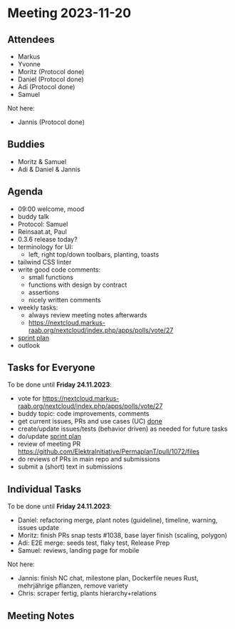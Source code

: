 # Meeting 2023-11-20

## Attendees

- Markus
- Yvonne
- Moritz (Protocol done)
- Daniel (Protocol done)
- Adi (Protocol done)
- Samuel

Not here:

- Jannis (Protocol done)

## Buddies

- Moritz & Samuel
- Adi & Daniel & Jannis

## Agenda

- 09:00 welcome, mood
- buddy talk
- Protocol: Samuel
- Reinsaat.at, Paul
- 0.3.6 release today?
- terminology for UI:
  - left, right top/down toolbars, planting, toasts
- tailwind CSS linter
- write good code comments:
  - small functions
  - functions with design by contract
  - assertions
  - nicely written comments
- weekly tasks:
  - always review meeting notes afterwards
  - https://nextcloud.markus-raab.org/nextcloud/index.php/apps/polls/vote/27
- [sprint plan](https://github.com/orgs/ElektraInitiative/projects/4/)
- outlook

## Tasks for Everyone

To be done until **Friday 24.11.2023**:

- vote for https://nextcloud.markus-raab.org/nextcloud/index.php/apps/polls/vote/27
- buddy topic: code improvements, comments
- get current issues, PRs and use cases (UC) [done](../usecases/README.md)
- create/update issues/tests (behavior driven) as needed for future tasks
- do/update [sprint plan](https://github.com/orgs/ElektraInitiative/projects/4/)
- review of meeting PR https://github.com/ElektraInitiative/PermaplanT/pull/1072/files
- do reviews of PRs in main repo and submissions
- submit a (short) text in submissions

## Individual Tasks

To be done until **Friday 24.11.2023**:

- Daniel: refactoring merge, plant notes (guideline), timeline, warning, issues update
- Moritz: finish PRs snap tests #1038, base layer finish (scaling, polygon)
- Adi: E2E merge: seeds test, flaky test, Release Prep
- Samuel: reviews, landing page for mobile

Not here:

- Jannis: finish NC chat, milestone plan, Dockerfile neues Rust, mehrjährige pflanzen, remove variety
- Chris: scraper fertig, plants hierarchy+relations

## Meeting Notes
